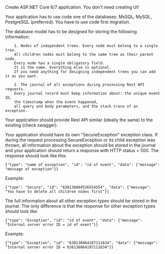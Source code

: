 Create ASP.NET Core 6/7 application. You don't need creating UI!

Your application has to use code one of the databases: MsSQL, MySQL, PostgreSQL (preferred). You have to use code first migration.

The database model has to be designed for storing the following information:

        1. Nodes of independent trees. Every node must belong to a single tree.
        All children nodes must belong to the same tree as their parent node.
        Every node has a single obligatory field.
        It is the name. Everything else is optional.
        If you need anything for designing independent trees you can add it as you want.

        2. The journal of all exceptions during processing Rest API requests.
        Every journal record must keep information about: the unique event ID,
        the timestamp when the event happened,
        all query and body parameters, and the stack trace of an exception.

Your application should provide Rest API similar (ideally the same) to the existing (check swagger).

Your application should have its own "SecureException" exception class.
If during the request processing SecureException or its child exception was thrown, all information about the exception should be stored in the journal and your application should return a response with HTTP status = 500.
The response should look like this:

`{"type": "name of exception", "id": "id of event", "data": {"message": "message of exception"}}`

Example:

`{"type": "Secure", "id": "638136064526554554", "data": {"message": "You have to delete all children nodes first"}}`

The full information about all other exception types should be stored in the journal. The only difference is that the response for other exception types should look like:

`{"type": "Exception", "id": "id of event", "data": {"message": "Internal server error ID = id of event"}}`

Example:

`{"type": "Exception", "id": "638136064187111634", "data": {"message": "Internal server error ID = 638136064187111634"}}`